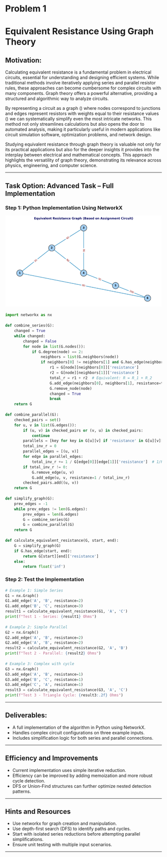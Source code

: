 # Problem 1

# Equivalent Resistance Using Graph Theory

##  Motivation:

Calculating equivalent resistance is a fundamental problem in electrical circuits, essential for understanding and designing efficient systems. While traditional methods involve iteratively applying series and parallel resistor rules, these approaches can become cumbersome for complex circuits with many components. Graph theory offers a powerful alternative, providing a structured and algorithmic way to analyze circuits.

By representing a circuit as a graph \(\) where nodes correspond to junctions and edges represent resistors with weights equal to their resistance values \(\) we can systematically simplify even the most intricate networks. This method not only streamlines calculations but also opens the door to automated analysis, making it particularly useful in modern applications like circuit simulation software, optimization problems, and network design.

Studying equivalent resistance through graph theory is valuable not only for its practical applications but also for the deeper insights it provides into the interplay between electrical and mathematical concepts. This approach highlights the versatility of graph theory, demonstrating its relevance across physics, engineering, and computer science.

---

##  Task Option: Advanced Task – Full Implementation

### Step 1: Python Implementation Using NetworkX
![alt text](image.png)
```python
import networkx as nx

def combine_series(G):
    changed = True
    while changed:
        changed = False
        for node in list(G.nodes()):
            if G.degree(node) == 2:
                neighbors = list(G.neighbors(node))
                if neighbors[0] != neighbors[1] and G.has_edge(neighbors[0], neighbors[1]) is False:
                    r1 = G[node][neighbors[0]]['resistance']
                    r2 = G[node][neighbors[1]]['resistance']
                    total_r = r1 + r2  # Equivalent: R = R_1 + R_2
                    G.add_edge(neighbors[0], neighbors[1], resistance=total_r)
                    G.remove_node(node)
                    changed = True
                    break
    return G

def combine_parallel(G):
    checked_pairs = set()
    for u, v in list(G.edges()):
        if (u, v) in checked_pairs or (v, u) in checked_pairs:
            continue
        parallels = [key for key in G[u][v] if 'resistance' in G[u][v][key]] if isinstance(G[u][v], dict) else [G[u][v]]
        total_inv_r = 0
        parallel_edges = [(u, v)]
        for edge in parallel_edges:
            total_inv_r += 1 / G[edge[0]][edge[1]]['resistance']  # 1/R_eq = 1/R1 + 1/R2 + ...
        if total_inv_r != 0:
            G.remove_edge(u, v)
            G.add_edge(u, v, resistance=1 / total_inv_r)
        checked_pairs.add((u, v))
    return G

def simplify_graph(G):
    prev_edges = -1
    while prev_edges != len(G.edges):
        prev_edges = len(G.edges)
        G = combine_series(G)
        G = combine_parallel(G)
    return G

def calculate_equivalent_resistance(G, start, end):
    G = simplify_graph(G)
    if G.has_edge(start, end):
        return G[start][end]['resistance']
    else:
        return float('inf')
```

### Step 2: Test the Implementation

```python
# Example 1: Simple Series
G1 = nx.Graph()
G1.add_edge('A', 'B', resistance=2)
G1.add_edge('B', 'C', resistance=3)
result1 = calculate_equivalent_resistance(G1, 'A', 'C')
print(f"Test 1 - Series: {result1} Ohms")

# Example 2: Simple Parallel
G2 = nx.Graph()
G2.add_edge('A', 'B', resistance=2)
G2.add_edge('A', 'B', resistance=2)
result2 = calculate_equivalent_resistance(G2, 'A', 'B')
print(f"Test 2 - Parallel: {result2} Ohms")

# Example 3: Complex with cycle
G3 = nx.Graph()
G3.add_edge('A', 'B', resistance=1)
G3.add_edge('B', 'C', resistance=1)
G3.add_edge('C', 'A', resistance=1)
result3 = calculate_equivalent_resistance(G3, 'A', 'C')
print(f"Test 3 - Triangle Cycle: {result3:.2f} Ohms")
```

---

##  Deliverables:
-  A full implementation of the algorithm in Python using NetworkX.
-  Handles complex circuit configurations on three example inputs.
-  Includes simplification logic for both series and parallel connections.

---

##  Efficiency and Improvements

- Current implementation uses simple iterative reduction.
- Efficiency can be improved by adding memoization and more robust cycle detection.
- DFS or Union-Find structures can further optimize nested detection patterns.

---

##  Hints and Resources
- Use networkx for graph creation and manipulation.
- Use depth-first search (DFS) to identify paths and cycles.
- Start with isolated series reductions before attempting parallel simplifications.
- Ensure unit testing with multiple input scenarios.

---
